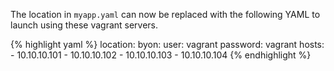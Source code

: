 The location in `myapp.yaml` can now be replaced with the following YAML to launch using these vagrant servers.

{% highlight yaml %}
location:
  byon:
    user: vagrant
    password: vagrant
    hosts:
    - 10.10.10.101
    - 10.10.10.102
    - 10.10.10.103
    - 10.10.10.104
{% endhighlight %}
